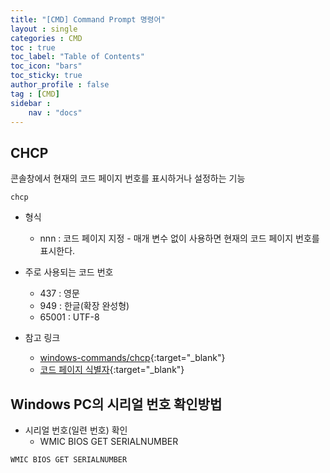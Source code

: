 ```yaml
---
title: "[CMD] Command Prompt 명령어"
layout : single
categories : CMD
toc : true
toc_label: "Table of Contents"
toc_icon: "bars"
toc_sticky: true
author_profile : false
tag : [CMD]
sidebar :
    nav : "docs"
---
```


## CHCP
콘솔창에서 현재의 코드 페이지 번호를 표시하거나 설정하는 기능
```
chcp
```

- 형식
  - nnn : 코드 페이지 지정 - 매개 변수 없이 사용하면 현재의 코드 페이지 번호를 표시한다.

- 주로 사용되는 코드 번호
  - 437 : 영문
  - 949 : 한글(확장 완성형)
  - 65001 : UTF-8

- 참고 링크
  - [windows-commands/chcp](https://docs.microsoft.com/en-us/windows-server/administration/windows-commands/chcp){:target="_blank"}
  - [코드 페이지 식별자](https://docs.microsoft.com/ko-kr/windows/win32/intl/code-page-identifiers){:target="_blank"}


## Windows PC의 시리얼 번호 확인방법
- 시리얼 번호(일련 번호) 확인
  - WMIC BIOS GET SERIALNUMBER  
```
WMIC BIOS GET SERIALNUMBER
```